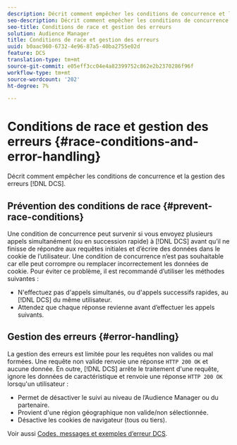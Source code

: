 ```yaml
---
description: Décrit comment empêcher les conditions de concurrence et la gestion des erreurs DCS.
seo-description: Décrit comment empêcher les conditions de concurrence et la gestion des erreurs DCS.
seo-title: Conditions de race et gestion des erreurs
solution: Audience Manager
title: Conditions de race et gestion des erreurs
uuid: b0aac960-6732-4e96-87a5-40ba2755e02d
feature: DCS
translation-type: tm+mt
source-git-commit: e05eff3cc04e4a82399752c862e2b2370286f96f
workflow-type: tm+mt
source-wordcount: '202'
ht-degree: 7%

---
```



# Conditions de race et gestion des erreurs {#race-conditions-and-error-handling}

Décrit comment empêcher les conditions de concurrence et la gestion des erreurs [!DNL DCS].

## Prévention des conditions de race {#prevent-race-conditions}

Une condition de concurrence peut survenir si vous envoyez plusieurs appels simultanément (ou en succession rapide) à [!DNL DCS] avant qu’il ne finisse de répondre aux requêtes initiales et d’écrire des données dans le cookie de l’utilisateur. Une condition de concurrence n’est pas souhaitable car elle peut corrompre ou remplacer incorrectement les données de cookie. Pour éviter ce problème, il est recommandé d’utiliser les méthodes suivantes :

* N&#39;effectuez pas d&#39;appels simultanés, ou d&#39;appels successifs rapides, au [!DNL DCS] du même utilisateur.
* Attendez que chaque réponse revienne avant d’effectuer les appels suivants.

## Gestion des erreurs {#error-handling}

La gestion des erreurs est limitée pour les requêtes non valides ou mal formées. Une requête non valide renvoie une réponse `HTTP 200 OK` et aucune donnée. En outre, [!DNL DCS] arrête le traitement d&#39;une requête, ignore les données de caractéristique et renvoie une réponse `HTTP 200 OK` lorsqu&#39;un utilisateur :

* Permet de désactiver le suivi au niveau de l’Audience Manager ou du partenaire.
* Provient d&#39;une région géographique non valide/non sélectionnée.
* Désactive les cookies de navigateur (tous ou tiers).

Voir aussi [Codes, messages et exemples d’erreur DCS](../../../api/dcs-intro/dcs-api-reference/dcs-error-codes.md).